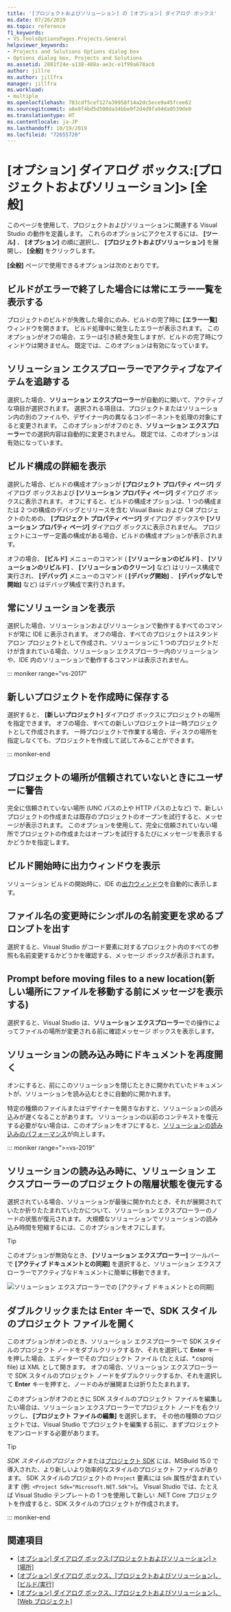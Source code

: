 ```yaml
---
title: '[プロジェクトおよびソリューション] の [オプション] ダイアログ ボックス'
ms.date: 07/26/2019
ms.topic: reference
f1_keywords:
- VS.ToolsOptionsPages.Projects.General
helpviewer_keywords:
- Projects and Solutions Options dialog box
- Options dialog box, Projects and Solutions
ms.assetid: 2801f24e-a138-488a-ae3c-e1f99a678ac0
author: jillre
ms.author: jillfra
manager: jillfra
ms.workload:
- multiple
ms.openlocfilehash: 783cdf5cef127a39958f14a2dc5ece9a45fcee62
ms.sourcegitcommit: a8e8f4bd5d508da34bbe9f2d4d9fa94da0539de0
ms.translationtype: HT
ms.contentlocale: ja-JP
ms.lasthandoff: 10/19/2019
ms.locfileid: "72655720"
---
```

# <a name="options-dialog-box-projects-and-solutions--general"></a>[オプション] ダイアログ ボックス:[プロジェクトおよびソリューション]\> [全般]

このページを使用して、プロジェクトおよびソリューションに関連する Visual Studio の動作を定義します。 これらのオプションにアクセスするには、 **[ツール]** 、 **[オプション]** の順に選択し、 **[プロジェクトおよびソリューション]** を展開し、 **[全般]** をクリックします。

**[全般]** ページで使用できるオプションは次のとおりです。

## <a name="always-show-error-list-if-build-finishes-with-errors"></a>ビルドがエラーで終了した場合には常にエラー一覧を表示する

プロジェクトのビルドが失敗した場合にのみ、ビルドの完了時に **[エラー一覧]** ウィンドウを開きます。 ビルド処理中に発生したエラーが表示されます。 このオプションがオフの場合、エラーは引き続き発生しますが、ビルドの完了時にウィンドウは開きません。 既定では、このオプションは有効になっています。

## <a name="track-active-item-in-solution-explorer"></a>ソリューション エクスプローラーでアクティブなアイテムを追跡する

選択した場合、**ソリューション エクスプローラー**が自動的に開いて、アクティブな項目が選択されます。 選択される項目は、プロジェクトまたはソリューション内の別のファイルや、デザイナー内の異なるコンポーネントを処理の対象にすると変更されます。 このオプションがオフのとき、**ソリューション エクスプローラー**での選択内容は自動的に変更されません。 既定では、このオプションは有効になっています。

## <a name="show-advanced-build-configurations"></a>ビルド構成の詳細を表示

選択した場合、ビルドの構成オプションが **[プロジェクト プロパティ ページ]** ダイアログ ボックスおよび **[ソリューション プロパティ ページ]** ダイアログ ボックスに表示されます。 オフにすると、ビルドの構成オプションは、1 つの構成または 2 つの構成のデバッグとリリースを含む Visual Basic および C# プロジェクトのための、 **[プロジェクト プロパティ ページ]** ダイアログ ボックスや **[ソリューション プロパティ ページ]** ダイアログ ボックスに表示されません。 プロジェクトにユーザー定義の構成がある場合、ビルドの構成オプションが表示されます。

オフの場合、 **[ビルド]** メニューのコマンド ( **[ソリューションのビルド]** 、 **[ソリューションのリビルド]** 、 **[ソリューションのクリーン]** など) はリリース構成で実行され、 **[デバッグ]** メニューのコマンド ( **[デバッグ開始]** 、 **[デバッグなしで開始]** など) はデバッグ構成で実行されます。

## <a name="always-show-solution"></a>常にソリューションを表示

選択した場合、ソリューションおよびソリューションで動作するすべてのコマンドが常に IDE に表示されます。 オフの場合、すべてのプロジェクトはスタンドアロン プロジェクトとして作成され、ソリューションに 1 つのプロジェクトだけが含まれている場合、ソリューション エクスプローラー内のソリューションや、IDE 内のソリューションで動作するコマンドは表示されません。

::: moniker range="vs-2017"

## <a name="save-new-projects-when-created"></a>新しいプロジェクトを作成時に保存する

選択すると、 **[新しいプロジェクト]** ダイアログ ボックスにプロジェクトの場所を指定できます。 オフの場合、すべての新しいプロジェクトは一時プロジェクトとして作成されます。 一時プロジェクトで作業する場合、ディスクの場所を指定しなくても、プロジェクトを作成して試してみることができます。

::: moniker-end

## <a name="warn-user-when-the-project-location-is-not-trusted"></a>プロジェクトの場所が信頼されていないときにユーザーに警告

完全に信頼されていない場所 (UNC パスの上や HTTP パスの上など) で、新しいプロジェクトの作成または既存のプロジェクトのオープンを試行すると、メッセージが表示されます。 このオプションを使用して、完全に信頼されていない場所でプロジェクトの作成またはオープンを試行するたびにメッセージを表示するかどうかを指定します。

## <a name="show-output-window-when-build-starts"></a>ビルド開始時に出力ウィンドウを表示

ソリューション ビルドの開始時に、IDE の[出力ウィンドウ](../../ide/reference/output-window.md)を自動的に表示します。

## <a name="prompt-for-symbolic-renaming-when-renaming-files"></a>ファイル名の変更時にシンボルの名前変更を求めるプロンプトを出す

選択すると、Visual Studio がコード要素に対するプロジェクト内のすべての参照も名前変更するかどうかを確認する、メッセージ ボックスが表示されます。

## <a name="prompt-before-moving-files-to-a-new-location"></a>Prompt before moving files to a new location\(新しい場所にファイルを移動する前にメッセージを表示する\)

選択すると、Visual Studio は、**ソリューション エクスプローラー**での操作によってファイルの場所が変更される前に確認メッセージ ボックスを表示します。

## <a name="reopen-documents-on-solution-load"></a>ソリューションの読み込み時にドキュメントを再度開く

オンにすると、前にこのソリューションを閉じたときに開かれていたドキュメントが、ソリューションを読み込むときに自動的に開かれます。

特定の種類のファイルまたはデザイナーを開きなおすと、ソリューションの読み込みが遅くなることがあります。 ソリューションの以前のコンテキストを復元する必要がない場合は、このオプションをオフにすると、[ソリューションの読み込みのパフォーマンス](../../ide/visual-studio-performance-tips-and-tricks.md#disable-automatic-file-restore)が向上します。

::: moniker range=">=vs-2019"

## <a name="restore-solution-explorer-project-hierarchy-state-on-solution-load"></a>ソリューションの読み込み時に、ソリューション エクスプローラーのプロジェクトの階層状態を復元する

選択されている場合、ソリューションが最後に開かれたとき、それが展開されていたか折りたたまれていたかについて、ソリューション エクスプローラーのノードの状態が復元されます。 大規模なソリューションでソリューションの読み込み時間を短縮するには、このオプションをオフにします。

> [!TIP]
> このオプションが無効なとき、 **[ソリューション エクスプローラー]** ツールバーで **[アクティブ ドキュメントとの同期]** を選択すると、ソリューション エクスプローラーでアクティブなドキュメントに簡単に移動できます。
>
> ![ソリューション エクスプローラーでの [アクティブ ドキュメントとの同期]](media/sync-active-document.png)

## <a name="open-sdk-style-project-files-with-double-click-or-the-enter-key"></a>ダブルクリックまたは Enter キーで、SDK スタイルのプロジェクト ファイルを開く

このオプションがオンのとき、ソリューション エクスプローラーで SDK スタイルのプロジェクト ノードをダブルクリックするか、それを選択して **Enter** キーを押した場合、エディターでそのプロジェクト ファイル (たとえば、\*.csproj file) は XML として開きます。 オフの場合、ソリューション エクスプローラーで SDK スタイルのプロジェクト ノードをダブルクリックするか、それを選択して **Enter** キーを押すと、ノードのみが展開または折りたたまれます。

このオプションがオフのときに SDK スタイルのプロジェクト ファイルを編集したい場合は、ソリューション エクスプローラーでプロジェクト ノードを右クリックし、 **[プロジェクト ファイルの編集]** を選択します。 その他の種類のプロジェクトでは、Visual Studio でプロジェクトを編集する前に、まずプロジェクトをアンロードする必要があります。

> [!TIP]
> *SDK スタイルのプロジェクト*または[プロジェクト SDK](../../msbuild/how-to-use-project-sdk.md) には、MSBuild 15.0 で導入された、より新しいより効率的なスタイルのプロジェクト ファイルがあります。 SDK スタイルのプロジェクトの `Project` 要素には `Sdk` 属性が含まれています (例: `<Project Sdk="Microsoft.NET.Sdk">`)。 Visual Studio では、たとえば Visual Studio テンプレートの 1 つを使用して新しい .NET Core プロジェクトを作成すると、SDK スタイルのプロジェクトが作成されます。

::: moniker-end

## <a name="see-also"></a>関連項目

- [[オプション] ダイアログ ボックス:[プロジェクトおよびソリューション] \> [場所]](projects-solutions-locations-options.md)
- [[オプション] ダイアログ ボックス、[プロジェクトおよびソリューション]、[ビルド/実行]](../../ide/reference/options-dialog-box-projects-and-solutions-build-and-run.md)
- [[オプション] ダイアログ ボックス、[プロジェクトおよびソリューション]、[Web プロジェクト]](../../ide/reference/options-dialog-box-projects-and-solutions-web-projects.md)
